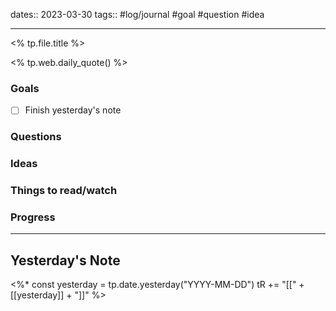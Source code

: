 dates:: 2023-03-30
tags:: #log/journal #goal #question #idea

---
<% tp.file.title %>

<% tp.web.daily_quote() %>

### Goals 

- [ ] Finish yesterday's note


### Questions



### Ideas



### Things to read/watch



### Progress




---
## Yesterday's Note

<%*
const yesterday = tp.date.yesterday("YYYY-MM-DD")
tR += "[[" + [[yesterday]] + "]]"
%>



